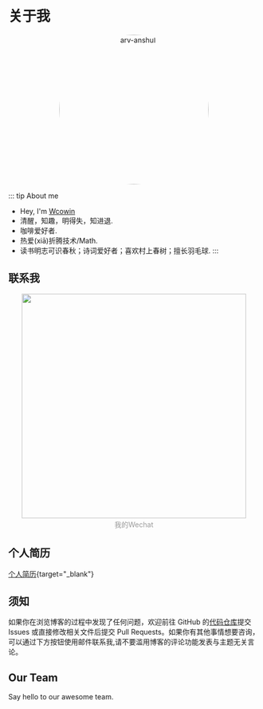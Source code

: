  
# 关于我 

<center>
<p style="margin: 0px;" markdown>
  <img src="https://pic4.zhimg.com/80/v2-a0456a5f527c1923f096759f2926012f_1440w.webp" alt="arv-anshul" style="width: 300px; border-radius: 50%;" />
</p>
</center> 





::: tip About me
- Hey, I'm [Wcowin](https://bento.me/wcowin)
- 清醒，知趣，明得失，知进退.
- 咖啡爱好者.
- 热爱(xiā)折腾技术/Math.
- 读书明志可识春秋；诗词爱好者；喜欢村上春树；擅长羽毛球.
:::

## 联系我

 <center>
  <img class="img1" src="https://pic1.zhimg.com/80/v2-8ad8e415b3eb139134b0373ff95c6846_1440w.webp" style="width: 450px; height: auto;">
    <div style="color:orange; 
    color: #999;
    padding: 2px;">我的Wechat</div>
  </center>  


## 个人简历

[个人简历](./个人简历.pdf){target="_blank"}


## 须知
如果你在浏览博客的过程中发现了任何问题，欢迎前往 GitHub 的[代码仓库](https://github.com/Wcowin/VitePress)提交 Issues 或直接修改相关文件后提交 Pull Requests。如果你有其他事情想要咨询，可以通过下方按钮使用邮件联系我,请不要滥用博客的评论功能发表与主题无关言论。


<script setup>
import { VPTeamMembers } from 'vitepress/theme'

const members = [
  {
    avatar: 'https://pic2.zhimg.com/v2-ef969571db8a20c8436235c588d04483_1440w.jpg',
    name: '王科文',
    title: 'Creator',
    links: [
      { icon: 'github', link: 'https://github.com/Wcowin' },
      { icon: 'twitter', link: 'https://twitter.com/wcowin_' }
    ]
  },
  {
    avatar: 'https://pic4.zhimg.com/80/v2-a0456a5f527c1923f096759f2926012f_1440w.webp',
    name: 'Wcowin',
    title: 'Designer',
    links: [
      { icon: 'github', link: 'https://github.com/Wcowin' },
      { icon: 'twitter', link: 'https://twitter.com/wcowin_' }
    ]
  },
]
</script>

## Our Team

Say hello to our awesome team.

<VPTeamMembers size="small" :members="members" />